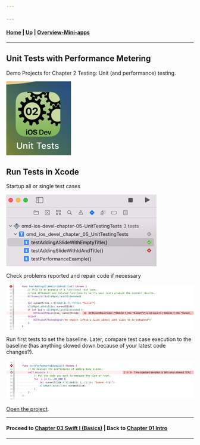 ```yaml
---

---
```

#### [Home](../../README.md) | [Up](../README.md) | [Overview-Mini-apps](../../demo-apps.md)


---




## Unit Tests with Performance Metering

Demo Projects for Chapter 2 Testing: Unit (and performance) testing.

![](./screenshots/02-UnitTests.png)


## Run Tests in Xcode 

Startup all or single test cases

![](screenshots/RunTests.png)

Check problems reported and repair code if necessary

![](screenshots/Check-Errors-Repair-Code.png)

Run first tests to set the baseline. Later, compare test case execution to the baseline (has anything slowed down because of your latest code changes?). 

![](screenshots/Check-Performance-Problems.png)


[Open the project](./omd-ios-devel-chapter-05-UnitTesting.xcodeproj).
	
---
#### Proceed to [Chapter 03 Swift I (Basics)](../../chapter-03-swift-i/README.md) | Back to [Chapter 01 Intro](../../chapter-01-intro/README.md)

---